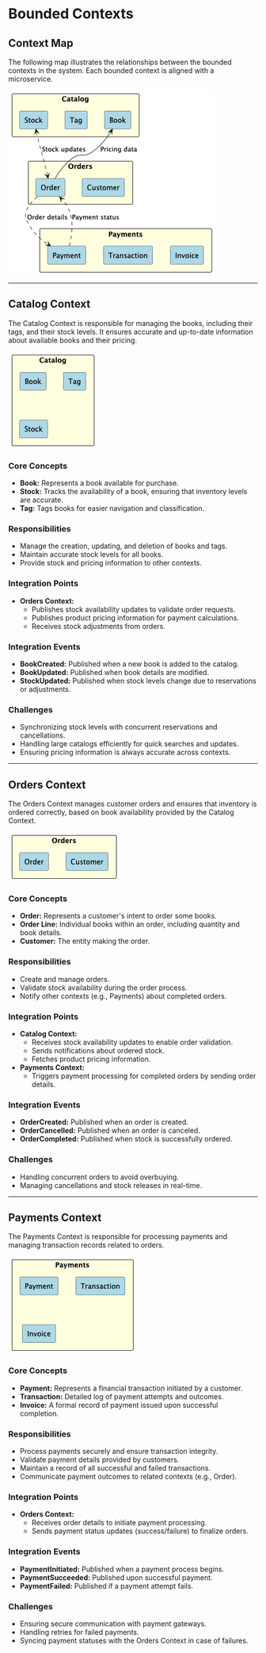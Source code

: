 # Bounded Contexts

## Context Map

The following map illustrates the relationships between the bounded contexts in the system. Each bounded context is
aligned with a microservice.

![Context Map](bounded-context-diagrams/rendered/context_map.png)

---

## Catalog Context

The Catalog Context is responsible for managing the books, including their tags, and their stock levels. It
ensures accurate and up-to-date information about available books and their pricing.

![Catalog Context](bounded-context-diagrams/rendered/catalog_context.png)

### Core Concepts

- **Book:** Represents a book available for purchase.
- **Stock:** Tracks the availability of a book, ensuring that inventory levels are accurate.
- **Tag:** Tags books for easier navigation and classification.

### Responsibilities

- Manage the creation, updating, and deletion of books and tags.
- Maintain accurate stock levels for all books.
- Provide stock and pricing information to other contexts.

### Integration Points

- **Orders Context:**
    - Publishes stock availability updates to validate order requests.
    - Publishes product pricing information for payment calculations.
    - Receives stock adjustments from orders.

### Integration Events

- **BookCreated:** Published when a new book is added to the catalog.
- **BookUpdated:** Published when book details are modified.
- **StockUpdated:** Published when stock levels change due to reservations or adjustments.

### Challenges

- Synchronizing stock levels with concurrent reservations and cancellations.
- Handling large catalogs efficiently for quick searches and updates.
- Ensuring pricing information is always accurate across contexts.

---

## Orders Context

The Orders Context manages customer orders and ensures that inventory is ordered correctly, based on book availability
provided by the Catalog Context.

![Orders Context](bounded-context-diagrams/rendered/orders_context.png)

### Core Concepts

- **Order:** Represents a customer's intent to order some books.
- **Order Line:** Individual books within an order, including quantity and book details.
- **Customer:** The entity making the order.

### Responsibilities

- Create and manage orders.
- Validate stock availability during the order process.
- Notify other contexts (e.g., Payments) about completed orders.

### Integration Points

- **Catalog Context:**
    - Receives stock availability updates to enable order validation.
    - Sends notifications about ordered stock.
    - Fetches product pricing information.
- **Payments Context:**
    - Triggers payment processing for completed orders by sending order details.

### Integration Events

- **OrderCreated:** Published when an order is created.
- **OrderCancelled:** Published when an order is canceled.
- **OrderCompleted:** Published when stock is successfully ordered.

### Challenges

- Handling concurrent orders to avoid overbuying.
- Managing cancellations and stock releases in real-time.

---

## Payments Context

The Payments Context is responsible for processing payments and managing transaction records related to orders.

![Payments Context](bounded-context-diagrams/rendered/payments_context.png)

### Core Concepts

- **Payment:** Represents a financial transaction initiated by a customer.
- **Transaction:** Detailed log of payment attempts and outcomes.
- **Invoice:** A formal record of payment issued upon successful completion.

### Responsibilities

- Process payments securely and ensure transaction integrity.
- Validate payment details provided by customers.
- Maintain a record of all successful and failed transactions.
- Communicate payment outcomes to related contexts (e.g., Order).

### Integration Points

- **Orders Context:**
    - Receives order details to initiate payment processing.
    - Sends payment status updates (success/failure) to finalize orders.

### Integration Events

- **PaymentInitiated:** Published when a payment process begins.
- **PaymentSucceeded:** Published upon successful payment.
- **PaymentFailed:** Published if a payment attempt fails.

### Challenges

- Ensuring secure communication with payment gateways.
- Handling retries for failed payments.
- Syncing payment statuses with the Orders Context in case of failures.

